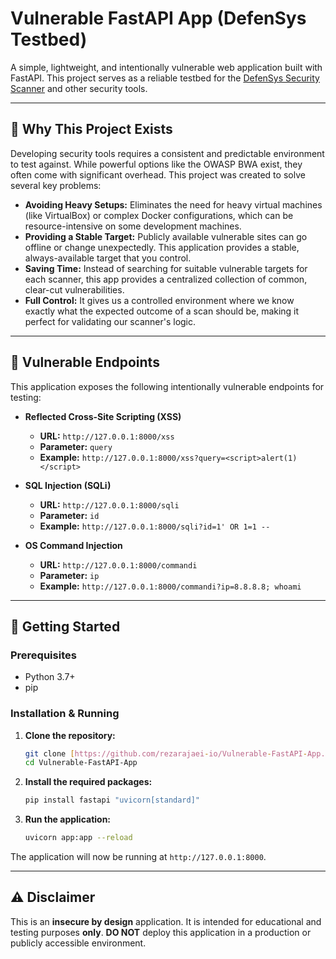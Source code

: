 # Vulnerable FastAPI App (DefenSys Testbed)

A simple, lightweight, and intentionally vulnerable web application built with FastAPI. This project serves as a reliable testbed for the [DefenSys Security Scanner](https://github.com/rezarajaei-io/DefenSys) and other security tools.

---

## 🎯 Why This Project Exists

Developing security tools requires a consistent and predictable environment to test against. While powerful options like the OWASP BWA exist, they often come with significant overhead. This project was created to solve several key problems:

* **Avoiding Heavy Setups:** Eliminates the need for heavy virtual machines (like VirtualBox) or complex Docker configurations, which can be resource-intensive on some development machines.
* **Providing a Stable Target:** Publicly available vulnerable sites can go offline or change unexpectedly. This application provides a stable, always-available target that you control.
* **Saving Time:** Instead of searching for suitable vulnerable targets for each scanner, this app provides a centralized collection of common, clear-cut vulnerabilities.
* **Full Control:** It gives us a controlled environment where we know exactly what the expected outcome of a scan should be, making it perfect for validating our scanner's logic.

---

## 🔬 Vulnerable Endpoints

This application exposes the following intentionally vulnerable endpoints for testing:

* **Reflected Cross-Site Scripting (XSS)**
    * **URL:** `http://127.0.0.1:8000/xss`
    * **Parameter:** `query`
    * **Example:** `http://127.0.0.1:8000/xss?query=<script>alert(1)</script>`

* **SQL Injection (SQLi)**
    * **URL:** `http://127.0.0.1:8000/sqli`
    * **Parameter:** `id`
    * **Example:** `http://127.0.0.1:8000/sqli?id=1' OR 1=1 --`

* **OS Command Injection**
    * **URL:** `http://127.0.0.1:8000/commandi`
    * **Parameter:** `ip`
    * **Example:** `http://127.0.0.1:8000/commandi?ip=8.8.8.8; whoami`

---

## 🚀 Getting Started

### Prerequisites

-   Python 3.7+
-   pip

### Installation & Running

1.  **Clone the repository:**
    ```bash
    git clone [https://github.com/rezarajaei-io/Vulnerable-FastAPI-App.git](https://github.com/rezarajaei-io/Vulnerable-FastAPI-App.git)
    cd Vulnerable-FastAPI-App
    ```

2.  **Install the required packages:**
    ```bash
    pip install fastapi "uvicorn[standard]"
    ```

3.  **Run the application:**
    ```bash
    uvicorn app:app --reload
    ```

The application will now be running at `http://127.0.0.1:8000`.

---

## ⚠️ Disclaimer

This is an **insecure by design** application. It is intended for educational and testing purposes **only**. **DO NOT** deploy this application in a production or publicly accessible environment.

